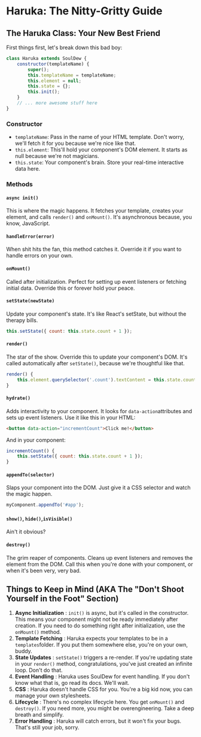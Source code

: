 # Haruka: The Nitty-Gritty Guide

## The Haruka Class: Your New Best Friend

First things first, let's break down this bad boy:

```javascript
class Haruka extends SoulDew {
    constructor(templateName) {
        super();
        this.templateName = templateName;
        this.element = null;
        this.state = {};
        this.init();
    }
    // ... more awesome stuff here
}

```

### Constructor

- `templateName`: Pass in the name of your HTML template. Don't worry, we'll fetch it for you because we're nice like that.
- `this.element`: This'll hold your component's DOM element. It starts as null because we're not magicians.
- `this.state`: Your component's brain. Store your real-time interactive data here.

### Methods

#### `async init()`

This is where the magic happens. It fetches your template, creates your element, and calls `render()` and `onMount()`. It's asynchronous because, you know, JavaScript.

#### `handleError(error)`

When shit hits the fan, this method catches it. Override it if you want to handle errors on your own.

#### `onMount()`

Called after initialization. Perfect for setting up event listeners or fetching initial data. Override this or forever hold your peace.

#### `setState(newState)`

Update your component's state. It's like React's setState, but without the therapy bills.

```javascript
this.setState({ count: this.state.count + 1 });
```

#### `render()`

The star of the show. Override this to update your component's DOM. It's called automatically after `setState()`, because we're thoughtful like that.

```javascript
render() {
    this.element.querySelector('.count').textContent = this.state.count;
}
```

#### `hydrate()`

Adds interactivity to your component. It looks for `data-action`attributes and sets up event listeners. Use it like this in your HTML:

```html
<button data-action="incrementCount">Click me!</button>
```

And in your component:

```javascript
incrementCount() {
    this.setState({ count: this.state.count + 1 });
}
```

#### `appendTo(selector)`

Slaps your component into the DOM. Just give it a CSS selector and watch the magic happen.

```javascript
myComponent.appendTo('#app');
```

#### `show()`, `hide()`,`isVisible()`

Ain't it obvious?

#### `destroy()`

The grim reaper of components. Cleans up event listeners and removes the element from the DOM. Call this when you're done with your component, or when it's been very, very bad.

## Things to Keep in Mind (AKA The "Don't Shoot Yourself in the Foot" Section)

1. **Async Initialization** : `init()` is async, but it's called in the constructor. This means your component might not be ready immediately after creation. If you need to do something right after initialization, use the `onMount()` method.
2. **Template Fetching** : Haruka expects your templates to be in a `templates`folder. If you put them somewhere else, you're on your own, buddy.
3. **State Updates** : `setState()` triggers a re-render. If you're updating state in your `render()` method, congratulations, you've just created an infinite loop. Don't do that.
4. **Event Handling** : Haruka uses SoulDew for event handling. If you don't know what that is, go read its docs. We'll wait.
5. **CSS** : Haruka doesn't handle CSS for you. You're a big kid now, you can manage your own stylesheets.
6. **Lifecycle** : There's no complex lifecycle here. You get `onMount()` and `destroy()`. If you need more, you might be overengineering. Take a deep breath and simplify.
7. **Error Handling** : Haruka will catch errors, but it won't fix your bugs. That's still your job, sorry.
